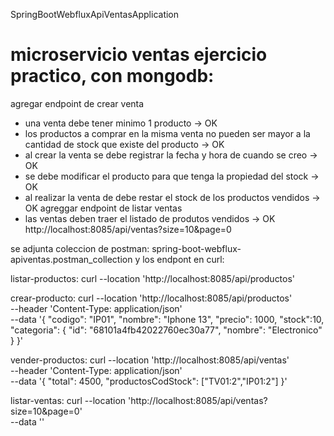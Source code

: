 SpringBootWebfluxApiVentasApplication

microservicio ventas ejercicio practico, con mongodb:
==================================================
agregar endpoint de crear venta
-	una venta debe tener minimo 1 producto 									                -> OK
-	los productos a comprar en la misma venta no pueden ser mayor a la 
    cantidad de stock que existe del producto 								            -> OK
-	al crear la venta se debe registrar la fecha y hora de cuando se creo   -> OK
-	se debe modificar el producto para que tenga la propiedad del stock     -> OK
-	al realizar la venta de debe restar el stock de los productos vendidos  -> OK
agreggar endpoint de listar ventas
-	las ventas deben traer el listado de produtos vendidos                  -> OK
    http://localhost:8085/api/ventas?size=10&page=0

se adjunta coleccion de postman: spring-boot-webflux-apiventas.postman_collection
y los endpont en curl:

listar-productos: curl --location 'http://localhost:8085/api/productos'

crear-producto: curl --location 'http://localhost:8085/api/productos' \
--header 'Content-Type: application/json' \
--data '{
    "codigo": "IP01",
    "nombre": "Iphone 13",
    "precio": 1000,
    "stock":10,
    "categoria": {
        "id": "68101a4fb42022760ec30a77",
        "nombre": "Electronico"
    }
}'

vender-productos: curl --location 'http://localhost:8085/api/ventas' \
--header 'Content-Type: application/json' \
--data '{
  "total": 4500,
  "productosCodStock": ["TV01:2","IP01:2"]
}'

listar-ventas: curl --location 'http://localhost:8085/api/ventas?size=10&page=0' \
--data ''



